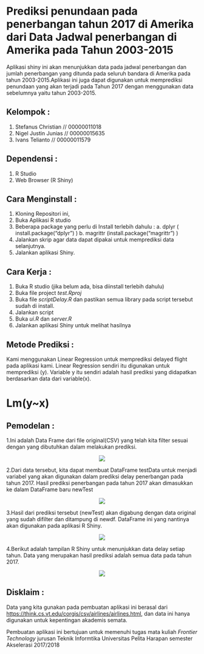 # Prediksi penundaan pada penerbangan tahun 2017 di Amerika dari Data Jadwal penerbangan di Amerika pada Tahun 2003-2015

Aplikasi shiny ini akan menunjukkan data pada jadwal penerbangan dan jumlah penerbangan yang ditunda pada seluruh bandara di Amerika pada tahun 2003-2015.Aplikasi ini juga dapat digunakan untuk memprediksi penundaan yang akan terjadi pada Tahun 2017 dengan menggunakan data sebelumnya yaitu tahun 2003-2015.

## Kelompok : 
1.	Stefanus Christian // 00000011018
2.	Nigel Justin Junias // 00000015635
3.	Ivans Telianto  // 00000011579

## Dependensi : 
1.	R Studio
2.	Web Browser (R Shiny)

## Cara Menginstall : 
1.	Kloning Repositori ini,
2.	Buka Aplikasi R studio 
3.	Beberapa package yang perlu di Install terlebih dahulu :
a.	dplyr  ( install.package(“dplyr”) )
b.	magrittr (install.package(“magrittr”) )
4.	Jalankan skrip agar data dapat dipakai untuk memprediksi data selanjutnya.
5.	Jalankan aplikasi Shiny.

## Cara Kerja : 
1.	Buka R studio (jika belum ada, bisa diinstall terlebih dahulu)
2.  Buka file project <i>test.Rproj</i>
2.	Buka file <i>scriptDelay.R</i> dan pastikan semua library pada script tersebut sudah di install.
3.	Jalankan script
4.  Buka <i>ui.R</i> dan <i>server.R</i>
4.	Jalankan aplikasi Shiny untuk melihat hasilnya

## Metode Prediksi : 
Kami menggunakan Linear Regression untuk memprediksi delayed flight pada aplikasi kami. Linear Regression sendiri itu digunakan untuk memprediksi (y). Variable y itu sendiri adalah hasil prediksi yang didapatkan berdasarkan data dari variable(x).

<p align = "center"> <h1>Lm(y~x)</h1> </p>

## Pemodelan :
1.Ini adalah Data Frame dari file original(CSV) yang telah kita filter sesuai dengan yang dibutuhkan dalam melakukan prediksi.
<p align = "center"> <img src="https://github.com/justinjunias/flight-delay-prediction/blob/master/test/originaldata.png"> </p>
2.Dari data tersebut, kita dapat membuat DataFrame testData untuk menjadi variabel yang akan digunakan dalam prediksi delay penerbangan pada tahun 2017. Hasil prediksi penerbangan pada tahun 2017 akan dimasukkan ke dalam DataFrame baru newTest
<p align = "center"> <img src="https://github.com/justinjunias/flight-delay-prediction/blob/master/test/newtest.png"> </p>
3.Hasil dari prediksi tersebut (newTest) akan digabung dengan data original yang sudah difilter dan ditampung di newdf. DataFrame ini yang nantinya akan digunakan pada aplikasi R Shiny.
<p align = "center"> <img src="https://github.com/justinjunias/flight-delay-prediction/blob/master/test/newdf.png"> </p>
4.Berikut adalah tampilan R Shiny untuk menunjukkan data delay setiap tahun. Data yang merupakan hasil prediksi adalah semua data pada tahun 2017.
<p align = "center"> <img src ="https://github.com/justinjunias/flight-delay-prediction/blob/master/test/shiny.png"> </p>

## Disklaim :
Data yang kita gunakan pada pembuatan aplikasi ini berasal dari https://think.cs.vt.edu/corgis/csv/airlines/airlines.html, dan data ini hanya digunakan untuk kepentingan akademis semata.

Pembuatan aplikasi ini bertujuan untuk memenuhi tugas mata kuliah <i>Frontier Technology</i> jurusan Teknik Informtika Universitas Pelita Harapan semester Akselerasi 2017/2018
